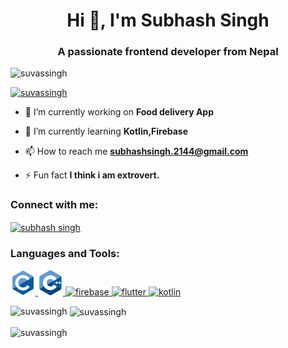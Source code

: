 <h1 align="center">Hi 👋, I'm Subhash Singh</h1>
<h3 align="center">A passionate frontend developer from Nepal</h3>

<p align="left"> <img src="https://komarev.com/ghpvc/?username=suvassingh&label=Profile%20views&color=0e75b6&style=flat" alt="suvassingh" /> </p>

<p align="left"> <a href="https://github.com/ryo-ma/github-profile-trophy"><img src="https://github-profile-trophy.vercel.app/?username=suvassingh" alt="suvassingh" /></a> </p>

- 🔭 I’m currently working on **Food delivery App**

- 🌱 I’m currently learning **Kotlin,Firebase**

- 📫 How to reach me **subhashsingh.2144@gmail.com**

- ⚡ Fun fact **I think i am extrovert.**

<h3 align="left">Connect with me:</h3>
<p align="left">
<a href="https://linkedin.com/in/subhash singh" target="blank"><img align="center" src="https://raw.githubusercontent.com/rahuldkjain/github-profile-readme-generator/master/src/images/icons/Social/linked-in-alt.svg" alt="subhash singh" height="30" width="40" /></a>
</p>

<h3 align="left">Languages and Tools:</h3>
<p align="left"> <a href="https://www.cprogramming.com/" target="_blank" rel="noreferrer"> <img src="https://raw.githubusercontent.com/devicons/devicon/master/icons/c/c-original.svg" alt="c" width="40" height="40"/> </a> <a href="https://www.w3schools.com/cpp/" target="_blank" rel="noreferrer"> <img src="https://raw.githubusercontent.com/devicons/devicon/master/icons/cplusplus/cplusplus-original.svg" alt="cplusplus" width="40" height="40"/> </a> <a href="https://firebase.google.com/" target="_blank" rel="noreferrer"> <img src="https://www.vectorlogo.zone/logos/firebase/firebase-icon.svg" alt="firebase" width="40" height="40"/> </a> <a href="https://flutter.dev" target="_blank" rel="noreferrer"> <img src="https://www.vectorlogo.zone/logos/flutterio/flutterio-icon.svg" alt="flutter" width="40" height="40"/> </a> <a href="https://kotlinlang.org" target="_blank" rel="noreferrer"> <img src="https://www.vectorlogo.zone/logos/kotlinlang/kotlinlang-icon.svg" alt="kotlin" width="40" height="40"/> </a> </p>

<p><img align="left" src="https://github-readme-stats.vercel.app/api/top-langs?username=suvassingh&show_icons=true&locale=en&layout=compact" alt="suvassingh" /></p>

<p>&nbsp;<img align="center" src="https://github-readme-stats.vercel.app/api?username=suvassingh&show_icons=true&locale=en" alt="suvassingh" /></p>

<p><img align="center" src="https://github-readme-streak-stats.herokuapp.com/?user=suvassingh&" alt="suvassingh" /></p>
